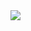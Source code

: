 <div id="422DA20FBB42A3C654787AD58DE1958E355_23602"><div id="422DA20FBB42A3C654787AD58DE1958E355_23602_robot"><a href="https://cloud.smartdraw.com/share.aspx/?pubDocShare=422DA20FBB42A3C654787AD58DE1958E355" target="_blank"><img src="https://cloud.smartdraw.com/cloudstorage/422DA20FBB42A3C654787AD58DE1958E355/preview2.png"></a></div></div><script src="https://cloud.smartdraw.com/plugins/html/js/sdjswidget_html.js" type="text/javascript"></script><script type="text/javascript">SDJS_Widget("422DA20FBB42A3C654787AD58DE1958E355",23602,1,"");</script><br/>
